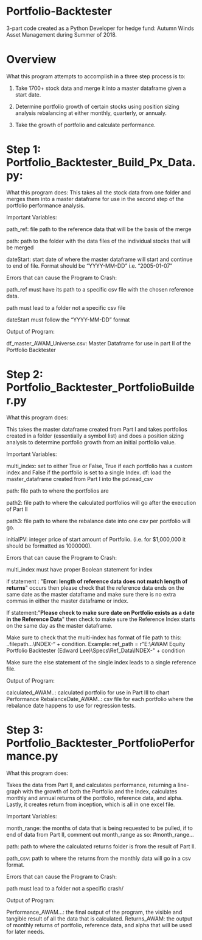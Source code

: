 # Portfolio-Backtester
3-part code created as a Python Developer for hedge fund: Autumn Winds Asset Management during Summer of 2018. 

# Overview

What this program attempts to accomplish in a three step process is to: 

1. Take 1700+ stock data and merge it into a master dataframe given a start date.

2. Determine portfolio growth of certain stocks using position sizing analysis rebalancing at either monthly, quarterly, or annualy.

3. Take the growth of portfolio and calculate performance. 


# Step 1: Portfolio_Backtester_Build_Px_Data.py:

What this program does:
This takes all the stock data from one folder and merges them into a master dataframe for use in the second step of the portfolio performance analysis. 

Important Variables:

path_ref: file path to the reference data that will be the basis of the merge

path: path to the folder with the data files of the individual stocks that will be merged

dateStart: start date of where the master dataframe will start and continue to end of file. Format 
     should be “YYYY-MM-DD” i.e. “2005-01-07”


Errors that can cause the Program to Crash:

path_ref must have its path to a specific csv file with the chosen reference data.

path must lead to a folder not a specific csv file

dateStart must follow the “YYYY-MM-DD” format


Output of Program:

df_master_AWAM_Universe.csv: Master Dataframe for use in part II of the Portfolio Backtester 



# Step 2: Portfolio_Backtester_PortfolioBuilder.py

What this program does:

This takes the master dataframe created from Part I and takes portfolios created in a folder (essentially a symbol list) and does a position sizing analysis to determine portfolio growth from an initial portfolio value.

Important Variables:

multi_index: set to either True or False, True if each portfolio has a custom index and False if the portfolio is set to a single Index. 
df: load the master_dataframe created from Part I into the pd.read_csv

path: file path to where the portfolios are 

path2: file path to where the calculated portfolios will go after the execution of Part II

path3: file path to where the rebalance date into one csv per portfolio will go.

initialPV: integer price of start amount of Portfolio. (i.e. for $1,000,000 it should be formatted as 
     1000000).

Errors that can cause the Program to Crash:

multi_index must have proper Boolean statement for index

if statement : "**Error: length of reference data does not match length of returns**" occurs then 
please check that the reference data ends on the same date as the master dataframe 
and make sure there is no extra commas in either the master dataframe or index. 

If statement:"**Please check to make sure date on Portfolio exists as a date in the Reference 
Data**" then check to make sure the Reference Index starts on the same day as 
the master dataframe. 

Make sure to check that the multi-index has format of file path to this: ..filepath…\INDEX-“ + condition. Example: ref_path = r"E:\AWAM Equity Portfolio Backtester (Edward Lee)\Specs\Ref_Data\INDEX-" + condition

Make sure the else statement of the single index leads to a single reference file. 


Output of Program:

calculated_AWAM..: calculated portfolio for use in Part III to chart Performance
RebalanceDate_AWAM..: csv file for each portfolio where the rebalance date happens to use for 
        regression tests. 



# Step 3: Portfolio_Backtester_PortfolioPerformance.py


What this program does:

Takes the data from Part II, and calculates performance, returning a line-graph with the growth of both the Portfolio and the Index, calculates monthly and annual returns of the portfolio, reference data, and alpha. Lastly, it creates return from inception, which is all in one excel file.


Important Variables:

month_range: the months of data that is being requested to be pulled, if to end of data from Part 
II, comment out month_range as so: #month_range…

path: path to where the calculated returns folder is from the result of Part II.

path_csv: path to where the returns from the monthly data will go in a csv format.


Errors that can cause the Program to Crash: 

path must lead to a folder not a specific crash/



Output of Program:

Performance_AWAM…: the final output of the program, the visible and tangible result of all the data that is calculated.
Returns_AWAM: the output of monthly returns of portfolio, reference data, and alpha that will be used for later needs.


